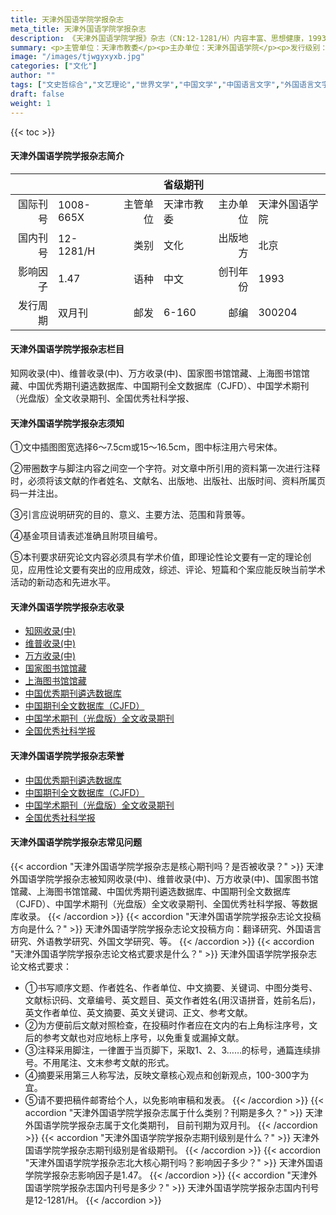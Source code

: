 ```yaml
---
title: 天津外国语学院学报杂志
meta_title: 天津外国语学院学报杂志
description: 《天津外国语学院学报》杂志（CN:12-1281/H）内容丰富、思想健康，1993年创刊，目前以双月刊形式发行，刊物对外积极扩大宣传，致力于提高杂志质量与影响。 《天津外国语学院学报》现已更名为《天津外国语大学学报》
summary: <p>主管单位：天津市教委</p><p>主办单位：天津外国语学院</p><p>发行级别：省级期刊</p><p>发行周期：双月刊</p>
image: "/images/tjwgyxyxb.jpg"
categories: ["文化"]
author: ""
tags: ["文史哲综合","文艺理论","世界文学","中国文学","中国语言文字","外国语言文字","音乐舞蹈","戏剧电影与电视艺术","美术书法雕塑与摄影","地理","文化","史学理论","世界历史","中国通史","中国民族与地方史志","中国古代史","中国近现代史","考古","人物传记","哲学","逻辑学","伦理学","心理学","美学","宗教",]
draft: false
weight: 1
---
```


{{< toc >}}

#### 天津外国语学院学报杂志简介
|               |                               |               | 省级期刊        |               |                           |
| ------------: | :---------------------------- | ------------: | :---------------------------- | ------------: | :------------------------ |
| 国际刊号      | 1008-665X   | 主管单位      | 天津市教委     | 主办单位      | 天津外国语学院     |
| 国内刊号      | 12-1281/H        | 类别          | 文化       | 出版地方      | 北京           |
| 影响因子      | 1.47        | 语种          | 中文             | 创刊年份      | 1993    |
| 发行周期      | 双月刊    | 邮发          | 6-160              | 邮编          | 300204      |

#### 天津外国语学院学报杂志栏目
<span>知网收录(中)</span>、<span>维普收录(中)</span>、<span>万方收录(中)</span>、<span>国家图书馆馆藏</span>、<span>上海图书馆馆藏</span>、<span>中国优秀期刊遴选数据库</span>、<span>中国期刊全文数据库（CJFD）</span>、<span>中国学术期刊（光盘版）全文收录期刊</span>、<span>全国优秀社科学报</span>、

#### 天津外国语学院学报杂志须知
<p><p>
	①文中插图图宽选择6～7.5cm或15～16.5cm，图中标注用六号宋体。
</p><p>
	②带圈数字与脚注内容之间空一个字符。对文章中所引用的资料第一次进行注释时，必须将该文献的作者姓名、文献名、出版地、出版社、出版时间、资料所属页码一并注出。
</p><p>
	③引言应说明研究的目的、意义、主要方法、范围和背景等。
</p><p>
	④基金项目请表述准确且附项目编号。
</p><p>
	⑤本刊要求研究论文内容必须具有学术价值，即理论性论文要有一定的理论创见，应用性论文要有突出的应用成效，综述、评论、短篇和个案应能反映当前学术活动的新动态和先进水平。
</p></p>


#### 天津外国语学院学报杂志收录
<ul>
    <li class="inline-block">
        <a class="bg-theme-light hover:bg-primary dark:bg-darkmode-theme-light dark:hover:bg-darkmode-primary dark:hover:text-dark m-1 block rounded px-3 py-1 hover:text-white" href="#天津外国语学院学报杂志收录">
        知网收录(中)
        </a>
    </li>
    <li class="inline-block">
        <a class="bg-theme-light hover:bg-primary dark:bg-darkmode-theme-light dark:hover:bg-darkmode-primary dark:hover:text-dark m-1 block rounded px-3 py-1 hover:text-white" href="#天津外国语学院学报杂志收录">
        维普收录(中)
        </a>
    </li>
    <li class="inline-block">
        <a class="bg-theme-light hover:bg-primary dark:bg-darkmode-theme-light dark:hover:bg-darkmode-primary dark:hover:text-dark m-1 block rounded px-3 py-1 hover:text-white" href="#天津外国语学院学报杂志收录">
        万方收录(中)
        </a>
    </li>
    <li class="inline-block">
        <a class="bg-theme-light hover:bg-primary dark:bg-darkmode-theme-light dark:hover:bg-darkmode-primary dark:hover:text-dark m-1 block rounded px-3 py-1 hover:text-white" href="#天津外国语学院学报杂志收录">
        国家图书馆馆藏
        </a>
    </li>
    <li class="inline-block">
        <a class="bg-theme-light hover:bg-primary dark:bg-darkmode-theme-light dark:hover:bg-darkmode-primary dark:hover:text-dark m-1 block rounded px-3 py-1 hover:text-white" href="#天津外国语学院学报杂志收录">
        上海图书馆馆藏
        </a>
    </li>
    <li class="inline-block">
        <a class="bg-theme-light hover:bg-primary dark:bg-darkmode-theme-light dark:hover:bg-darkmode-primary dark:hover:text-dark m-1 block rounded px-3 py-1 hover:text-white" href="#天津外国语学院学报杂志收录">
        中国优秀期刊遴选数据库
        </a>
    </li>
    <li class="inline-block">
        <a class="bg-theme-light hover:bg-primary dark:bg-darkmode-theme-light dark:hover:bg-darkmode-primary dark:hover:text-dark m-1 block rounded px-3 py-1 hover:text-white" href="#天津外国语学院学报杂志收录">
        中国期刊全文数据库（CJFD）
        </a>
    </li>
    <li class="inline-block">
        <a class="bg-theme-light hover:bg-primary dark:bg-darkmode-theme-light dark:hover:bg-darkmode-primary dark:hover:text-dark m-1 block rounded px-3 py-1 hover:text-white" href="#天津外国语学院学报杂志收录">
        中国学术期刊（光盘版）全文收录期刊
        </a>
    </li>
    <li class="inline-block">
        <a class="bg-theme-light hover:bg-primary dark:bg-darkmode-theme-light dark:hover:bg-darkmode-primary dark:hover:text-dark m-1 block rounded px-3 py-1 hover:text-white" href="#天津外国语学院学报杂志收录">
        全国优秀社科学报
        </a>
    </li>
</ul>



#### 天津外国语学院学报杂志荣誉
<ul>
    <li class="inline-block">
        <a class="bg-theme-light hover:bg-primary dark:bg-darkmode-theme-light dark:hover:bg-darkmode-primary dark:hover:text-dark m-1 block rounded px-3 py-1 hover:text-white" href="#天津外国语学院学报杂志荣誉">
        中国优秀期刊遴选数据库
        </a>
    </li>
    <li class="inline-block">
        <a class="bg-theme-light hover:bg-primary dark:bg-darkmode-theme-light dark:hover:bg-darkmode-primary dark:hover:text-dark m-1 block rounded px-3 py-1 hover:text-white" href="#天津外国语学院学报杂志荣誉">
        中国期刊全文数据库（CJFD）
        </a>
    </li>
    <li class="inline-block">
        <a class="bg-theme-light hover:bg-primary dark:bg-darkmode-theme-light dark:hover:bg-darkmode-primary dark:hover:text-dark m-1 block rounded px-3 py-1 hover:text-white" href="#天津外国语学院学报杂志荣誉">
        中国学术期刊（光盘版）全文收录期刊
        </a>
    </li>
    <li class="inline-block">
        <a class="bg-theme-light hover:bg-primary dark:bg-darkmode-theme-light dark:hover:bg-darkmode-primary dark:hover:text-dark m-1 block rounded px-3 py-1 hover:text-white" href="#天津外国语学院学报杂志荣誉">
        全国优秀社科学报
        </a>
    </li>
</ul>












#### 天津外国语学院学报杂志常见问题
{{< accordion "天津外国语学院学报杂志是核心期刊吗？是否被收录？" >}}
天津外国语学院学报杂志被知网收录(中)、维普收录(中)、万方收录(中)、国家图书馆馆藏、上海图书馆馆藏、中国优秀期刊遴选数据库、中国期刊全文数据库（CJFD）、中国学术期刊（光盘版）全文收录期刊、全国优秀社科学报、等数据库收录。
{{< /accordion >}}
{{< accordion "天津外国语学院学报杂志论文投稿方向是什么？" >}}
天津外国语学院学报杂志论文投稿方向：翻译研究、外国语言研究、外语教学研究、外国文学研究、等。
{{< /accordion >}}
{{< accordion "天津外国语学院学报杂志论文格式要求是什么？" >}}
天津外国语学院学报杂志论文格式要求：
- ①书写顺序文题、作者姓名、作者单位、中文摘要、关键词、中图分类号、文献标识码、文章编号、英文题目、英文作者姓名(用汉语拼音，姓前名后)，英文作者单位、英文摘要、英文关键词、正文、参考文献。
- ②为方便前后文献对照检查，在投稿时作者应在文内的右上角标注序号，文后的参考文献也对应地标上序号，以免重复或漏掉文献。
- ③注释采用脚注，一律置于当页脚下，采取1、2、3……的标号，通篇连续排号。不用尾注、文末参考文献的形式。
- ④摘要采用第三人称写法，反映文章核心观点和创新观点，100-300字为宜。
- ⑤请不要把稿件邮寄给个人，以免影响审稿和发表。
{{< /accordion >}}
{{< accordion "天津外国语学院学报杂志属于什么类别？刊期是多久？" >}}
天津外国语学院学报杂志属于文化类期刊， 目前刊期为双月刊。
{{< /accordion >}}
{{< accordion "天津外国语学院学报杂志期刊级别是什么？" >}}
天津外国语学院学报杂志期刊级别是省级期刊。
{{< /accordion >}}
{{< accordion "天津外国语学院学报杂志北大核心期刊吗？影响因子多少？" >}}
天津外国语学院学报杂志影响因子是1.47。
{{< /accordion >}}
{{< accordion "天津外国语学院学报杂志国内刊号是多少？" >}}
天津外国语学院学报杂志国内刊号是12-1281/H。
{{< /accordion >}}